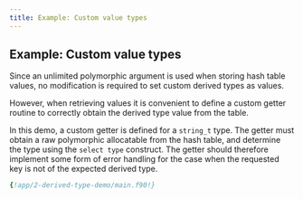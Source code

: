 ```yaml
---
title: Example: Custom value types
---
```


## Example: Custom value types

Since an unlimited polymorphic argument is used when storing hash table
values, no modification is required to set custom derived types as values.

However, when retrieving values it is convenient to define a custom getter
routine to correctly obtain the derived type value from the table.

In this demo, a custom getter is defined for a `string_t` type.
The getter must obtain a raw polymorphic allocatable from the hash table,
and determine the type using the `select type` construct. The getter 
should therefore implement some form of error handling for the case when
the requested key is not of the expected derived type.

```fortran
{!app/2-derived-type-demo/main.f90!}
```
